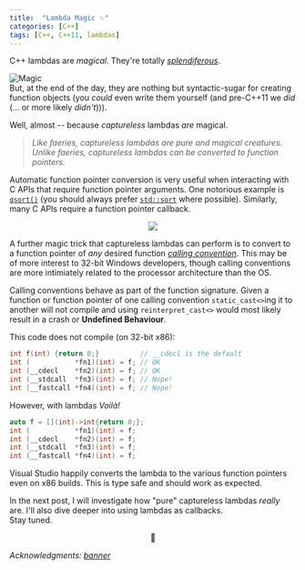 ```yaml
---
title:  "Lambda Magic ✨"
categories: [C++]
tags: [C++, C++11, lambdas]
---
```

C++ lambdas are *magical*. They're totally [*splendiferous*][Splendiferous].  

![Magic](../../assets/magic.jpg)  
But, at the end of the day, they are nothing but syntactic-sugar for creating function objects (you *could* even write them yourself (and pre-C++11 we *did* (... or more likely *didn't*))).

Well, almost -- because *captureless* lambdas *are* magical.  

> *Like faeries, captureless lambdas are pure and magical creatures.  
Unlike faeries, captureless lambdas can be converted to function pointers.*  

Automatic function pointer conversion is very useful when interacting with C APIs that require function pointer arguments. One notorious example is [`qsort()`][qsort] (you should always prefer [`std::sort`][sort] where possible). Similarly, many C APIs require a function pointer callback.  

<p style="text-align: center;">
  <img src="http://i.giphy.com/M13G8Iq8OHOZG.gif"/>
</p>

A further magic trick that captureless lambdas can perform is to convert to a function pointer of *any* desired function [*calling convention*](https://en.wikipedia.org/wiki/Calling_convention). This may be of more interest to 32-bit Windows developers, though calling conventions are more intimiately related to the processor architecture than the OS.

Calling conventions behave as part of the function signature. Given a function or function pointer of one calling convention `static_cast<>`ing it to another will not compile and using `reinterpret_cast<>` would most likely result in a crash or **Undefined Behaviour**.

This code does not compile (on 32-bit x86):

```cpp
int f(int) {return 0;}          // __cdecl is the default
int (           *fn1)(int) = f; // OK
int (__cdecl    *fn2)(int) = f; // OK
int (__stdcall  *fn3)(int) = f; // Nope!
int (__fastcall *fn4)(int) = f; // Nope!
```

However, with lambdas *Voilà!*

```cpp
auto f = [](int)->int{return 0;};
int (           *fn1)(int) = f;
int (__cdecl    *fn2)(int) = f;
int (__stdcall  *fn3)(int) = f;
int (__fastcall *fn4)(int) = f;
```

Visual Studio happily converts the lambda to the various function pointers even on x86 builds. This is type safe and should work as expected.

In the next post, I will investigate how "pure" captureless lambdas *really* are. I'll also dive deeper into using lambdas as callbacks.  
Stay tuned.

<p style="text-align: center;">🎩</p>


*Acknowledgments:
[banner](http://www.baltana.com/fantasy/magic-desktop-wallpaper-04592.html)*


[Splendiferous]:      http://www.oed.com/view/Entry/187134
[qsort]: http://en.cppreference.com/w/c/algorithm/qsort
[sort]: [http://en.cppreference.com/w/cpp/algorithm/sort]